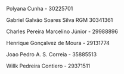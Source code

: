 Polyana Cunha - 30225701

Gabriel Galvão Soares Silva RGM 30341361

Charles Pereira Marcelino Júnior - 29988896

Henrique Gonçalvez de Moura - 29131774

Joao Pedro A. S. Correia - 35885513

Willk Pedreira Contiero - 29371511
